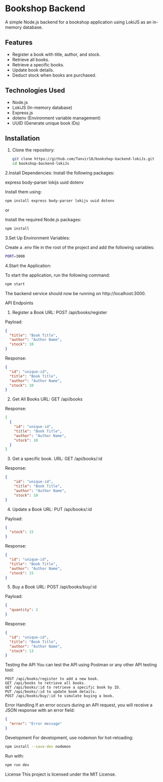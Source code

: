 # Bookshop Backend

A simple Node.js backend for a bookshop application using LokiJS as an in-memory database.

## Features
- Register a book with title, author, and stock.
- Retrieve all books.
- Retrieve a specific books.
- Update book details.
- Deduct stock when books are purchased.

## Technologies Used
- Node.js
- LokiJS (In-memory database)
- Express.js
- dotenv (Environment variable management)
- UUID (Generate unique book IDs)

## Installation

1. Clone the repository:
   ```bash
   git clone https://github.com/Tanvir18/bookshop-backend-lokiJs.git
   cd bookshop-backend-lokiJs
   ```
2.Install Dependencies:
Install the following packages:

express
body-parser
lokijs
uuid
dotenv

Install them using:
```bash
npm install express body-parser lokijs uuid dotenv
 ```
or

Install the required Node.js packages:

 ```bash
npm install
 ```
3.Set Up Environment Variables:

Create a .env file in the root of the project and add the following variables:

```bash
PORT=3000
```

4.Start the Application:

To start the application, run the following command:

```bash
npm start
```
The backend service should now be running on http://localhost:3000.

API Endpoints
1. Register a Book
URL: POST /api/books/register

Payload:

```json
{
  "title": "Book Title",
  "author": "Author Name",
  "stock": 10
}
```

Response:

```json
{
  "id": "unique-id",
  "title": "Book Title",
  "author": "Author Name",
  "stock": 10
}
```

2. Get All Books
URL: GET /api/books

Response:

```json
[
  {
    "id": "unique-id",
    "title": "Book Title",
    "author": "Author Name",
    "stock": 10
  }
]
```
3. Get a specific book.
URL: GET /api/books/:id

Response:

```json
{
    "id": "unique-id",
    "title": "Book Title",
    "author": "Author Name",
    "stock": 10
}

```

4. Update a Book
URL: PUT /api/books/:id

Payload:

```json
{
  "stock": 15
}
```

Response:

```json
{
  "id": "unique-id",
  "title": "Book Title",
  "author": "Author Name",
  "stock": 15
}
```
5. Buy a Book
URL: POST /api/books/buy/:id

Payload:

```json
{
  "quantity": 2
}
```

Response:

```json
{
  "id": "unique-id",
  "title": "Book Title",
  "author": "Author Name",
  "stock": 13
}
```

Testing the API
You can test the API using Postman or any other API testing tool:
```
POST /api/books/register to add a new book.
GET /api/books to retrieve all books.
GET /api/books/:id to retrieve a specific book by ID.
PUT /api/books/:id to update book details.
POST /api/books/buy/:id to simulate buying a book.
```
Error Handling
If an error occurs during an API request, you will receive a JSON response with an error field:

```json
{
  "error": "Error message"
}
```
Development
For development, use nodemon for hot-reloading:
```bash
npm install --save-dev nodemon
```
Run with:

```bash
npm run dev
```

License
This project is licensed under the MIT License.
